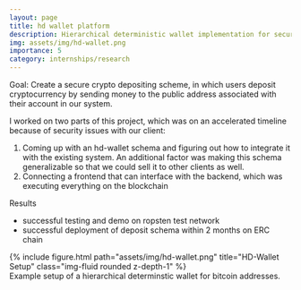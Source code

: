 ```yaml
---
layout: page
title: hd wallet platform
description: Hierarchical deterministic wallet implementation for secure crypto holding platform
img: assets/img/hd-wallet.png
importance: 5
category: internships/research
---
```


Goal: Create a secure crypto depositing scheme, in which users deposit cryptocurrency by sending money to the public address associated with their account in our system. 

I worked on two parts of this project, which was on an accelerated timeline because of security issues with our client:
1. Coming up with an hd-wallet schema and figuring out how to integrate it with the existing system. An additional factor was making this schema generalizable so that we could sell it to other clients as well.
2. Connecting a frontend that can interface with the backend, which was executing everything on the blockchain

Results
- successful testing and demo on ropsten test network
- successful deployment of deposit schema within 2 months on ERC chain

<div class="row">
    <div class="col-sm mt-3 mt-md-0">
        {% include figure.html path="assets/img/hd-wallet.png" title="HD-Wallet Setup" class="img-fluid rounded z-depth-1" %}
    </div>
</div>
<div class="caption">
    Example setup of a hierarchical determinstic wallet for bitcoin addresses.
</div>

